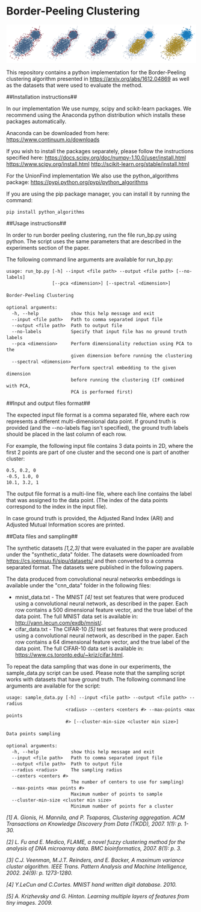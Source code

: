 Border-Peeling Clustering
=========================

![Illustration of Border-Peeling clustering](/docs/border_peeling.png)

This repository contains a python implementation for the Border-Peeling clustering algorithm presented in <a href="https://arxiv.org/abs/1612.04869" target="_blank">https://arxiv.org/abs/1612.04869</a> as well as the datasets that were used to evaluate the method.

##Installation instructions##

In our implementation We use numpy, scipy and scikit-learn packages.
We recommend using the Anaconda python distribution which installs these packages automatically.

Anaconda can be downloaded from here: https://www.continuum.io/downloads

If you wish to install the packages separately, please follow the instructions specified here:
https://docs.scipy.org/doc/numpy-1.10.0/user/install.html
https://www.scipy.org/install.html
http://scikit-learn.org/stable/install.html

For the UnionFind implementation We also use the python_algorithms package: https://pypi.python.org/pypi/python_algorithms

If you are using the pip package manager, you can install it by running the command:

```
pip install python_algorithms
```

##Usage instructions##

In order to run border peeling clustering, run the file run_bp.py using python.
The script uses the same parameters that are described in the experiments section of the paper.

The following command line arguments are available for run_bp.py:

```
usage: run_bp.py [-h] --input <file path> --output <file path> [--no-labels]
                 [--pca <dimension>] [--spectral <dimension>]

Border-Peeling Clustering

optional arguments:
  -h, --help            show this help message and exit
  --input <file path>   Path to comma separated input file
  --output <file path>  Path to output file
  --no-labels           Specify that input file has no ground truth labels
  --pca <dimension>     Perform dimensionality reduction using PCA to the
                        given dimension before running the clustering
  --spectral <dimension>
                        Perform spectral embedding to the given dimension
                        before running the clustering (If combined with PCA,
                        PCA is performed first)

```

##Input and output files format##

The expected input file format is a comma separated file, where each row represents a different multi-dimensional data point.
If ground truth is provided (and the --no-labels flag isn't specified),
the ground truth labels should be placed in the last column of each row.

For example, the following input file contains 3 data points in 2D,
where the first 2 points are part of one cluster and the second one is part of another cluster:

```
0.5, 0.2, 0
-0.5, 1.0, 0
10.1, 3.2, 1
```

The output file format is a multi-line file, where each line contains the label that was assigned to the data point.
(The index of the data points correspond to the index in the input file).

In case ground truth is provided, the Adjusted Rand Index (ARI) and Adjusted Mutual Information scores are printed.


##Data files and sampling##

The synthetic datasets <i>[1,2,3]</i> that were evaluated in the paper are available under the "synthetic_data" folder.
The datasets were downloaded from https://cs.joensuu.fi/sipu/datasets/ and then converted to a comma separated format.
The datasets were published in the following papers.


The data produced from convolutional neural networks embeddings is available under the "cnn_data"
folder in the following files:

 - mnist_data.txt - The MNIST <i>[4]</i> test set features that were produced using a convolutional neural network, as described in the paper. Each row contains a 500 dimensional feature vector, and the true label of the data point. The full MNIST data set is available in: http://yann.lecun.com/exdb/mnist/.
 - cifar_data.txt - The CIFAR-10 <i>[5]</i> test set features that were produced using a convolutional neural network,  as described in the paper. Each row contains a 64 dimensional feature vector, and the true label of the data point. The full CIFAR-10 data set is available in: https://www.cs.toronto.edu/~kriz/cifar.html.

To repeat the data sampling that was done in our experiments, the sample_data.py script can be used.
Please note that the sampling script works with datasets that have ground truth.
The following command line arguments are available for the script:

```
usage: sample_data.py [-h] --input <file path> --output <file path> --radius
                      <radius> --centers <centers #> --max-points <max points
                      #> [--cluster-min-size <cluster min size>]

Data points sampling

optional arguments:
  -h, --help            show this help message and exit
  --input <file path>   Path to comma separated input file
  --output <file path>  Path to output file
  --radius <radius>     The sampling radius
  --centers <centers #>
                        The number of centers to use for sampling)
  --max-points <max points #>
                        Maximum number of points to sample
  --cluster-min-size <cluster min size>
                        Minimum number of points for a cluster
```


<i>[1] A. Gionis, H. Mannila, and P. Tsaparas, Clustering aggregation. ACM Transactions on Knowledge Discovery from Data (TKDD), 2007. 1(1): p. 1-30.</i>

<i>[2] L. Fu and E. Medico, FLAME, a novel fuzzy clustering method for the analysis of DNA microarray data. BMC bioinformatics, 2007. 8(1): p. 3.</i>

<i>[3] C.J. Veenman, M.J.T. Reinders, and E. Backer, A maximum variance cluster algorithm. IEEE Trans. Pattern Analysis and Machine Intelligence, 2002. 24(9): p. 1273-1280.</i>

<i>[4] Y.LeCun and C.Cortes. MNIST hand written digit database. 2010.</i>

<i>[5] A. Krizhevsky and G. Hinton. Learning multiple layers of features from tiny images. 2009.</i>
